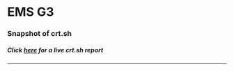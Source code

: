 # EMS G3
### Snapshot of crt.sh
##### Click [here](https://crt.sh/?q=BB04A53C992D2279834C19A6745C017130A393391357EA5B32D5AD355C152550) for a live crt.sh report

---
